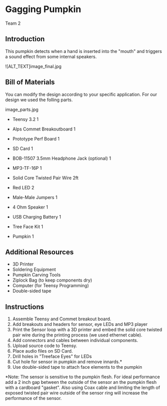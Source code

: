 # Gagging Pumpkin
Team 2

## Introduction

This pumpkin detects when a hand is inserted into the "mouth" and triggers a
sound effect from some internal speakers.

![ALT_TEXT]image_final.jpg

## Bill of Materials

You can modify the design according to your specific application. For our design
we used the folling parts. 

image_parts.jpg

- Teensy 3.2                                        1
- Alps Commet Breakoutboard                         1
- Prototype Perf Board                              1
- SD Card                                           1
- BOB-11507 3.5mm Headphone Jack (optional)         1
- MP3-TF-16P                                        1
- Solid Core Twisted Pair Wire                      2ft
- Red LED                                           2
- Male-Male Jumpers                                 1
- 4 Ohm Speaker                                     1
- USB Charging Battery                              1
- Tree Face Kit                                     1

- Pumpkin                                           1

## Additional Resources

- 3D Printer
- Soldering Equipment
- Pumpkin Carving Tools
- Ziplock Bag (to keep components dry)
- Computer (for Teensy Programming)
- Double-sided tape

## Instructions

1. Assemble Teensy and Commet breakout board. 
2. Add breakouts and headers for sensor, eye LEDs and MP3 player 
3. Print the Sensor loop with a 3D printer and embed the solid core twisted pair 
    wire during the printing process (we used ethernet cable).
4. Add connectors and cables between individual components.
5. Upload source code to Teensy.
6. Place audio files on SD Card. 
7. Drill holes in "Treeface Eyes" for LEDs
8. Cut hole for sensor in pumpkin and remove innards.* 
9. Use double-sided tape to attach face elements to the pumpkin


*Note: The sensor is sensitive to the pumpkin flesh. For ideal performance add a 2 inch gap between the outside of the sensor an the pumpkin flesh with a cardboard "gasket". Also using Coax cable and limiting the length of exposed twisted pair wire outside of the sensor ring will increase the performance of the sensor. 

